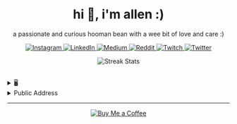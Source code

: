 <h1 align="center">hi 👋,  i'm allen :)</h1>
<p align="center">a passionate and curious hooman bean with a wee bit of love and care :)</p>

<p align="center">
    <a href="https://instagram.com/beaniespolaroids">
        <img src="https://img.shields.io/badge/Instagram-%23E4405F.svg?logo=Instagram&logoColor=white" alt="Instagram">
    </a>
    <a href="https://linkedin.com/in/allenchrissodhas">
        <img src="https://img.shields.io/badge/LinkedIn-%230077B5.svg?logo=linkedin&logoColor=white" alt="LinkedIn">
    </a>
    <a href="https://medium.com/@beaniespolaroids">
        <img src="https://img.shields.io/badge/Medium-12100E?logo=medium&logoColor=white" alt="Medium">
    </a>
    <a href="https://reddit.com/user/beaniespolaroids">
        <img src="https://img.shields.io/badge/Reddit-%23FF4500.svg?logo=Reddit&logoColor=white" alt="Reddit">
    </a>
    <a href="https://twitch.tv/talionnn">
        <img src="https://img.shields.io/badge/Twitch-%239146FF.svg?logo=Twitch&logoColor=white" alt="Twitch">
    </a>
    <a href="https://twitter.com/allencdhas">
        <img src="https://img.shields.io/badge/Twitter-%231DA1F2.svg?logo=Twitter&logoColor=white" alt="Twitter">
    </a>
</p>


<p align="center">
    <img src="https://github-readme-streak-stats.herokuapp.com/?user=allencdhas&theme=dark&hide_border=true" alt="Streak Stats">
</p>

<br>

<details>
    <summary>
        🖥️
    </summary>
    <br>
    ![C](https://img.shields.io/badge/c-%2300599C.svg?style=for-the-badge&logo=c&logoColor=white) 
    ![C#](https://img.shields.io/badge/c%23-%23239120.svg?style=for-the-badge&logo=c-sharp&logoColor=white) 
    ![C++](https://img.shields.io/badge/c++-%2300599C.svg?style=for-the-badge&logo=c%2B%2B&logoColor=white) 
    ![Dart](https://img.shields.io/badge/dart-%230175C2.svg?style=for-the-badge&logo=dart&logoColor=white) 
    ![CSS3](https://img.shields.io/badge/css3-%231572B6.svg?style=for-the-badge&logo=css3&logoColor=white) 
    ![Go](https://img.shields.io/badge/go-%2300ADD8.svg?style=for-the-badge&logo=go&logoColor=white) 
    ![GraphQL](https://img.shields.io/badge/-GraphQL-E10098?style=for-the-badge&logo=graphql&logoColor=white) 
    ![HTML5](https://img.shields.io/badge/html5-%23E34F26.svg?style=for-the-badge&logo=html5&logoColor=white) 
    ![Java](https://img.shields.io/badge/java-%23ED8B00.svg?style=for-the-badge&logo=openjdk&logoColor=white) 
    ![JavaScript](https://img.shields.io/badge/javascript-%23323330.svg?style=for-the-badge&logo=javascript&logoColor=%23F7DF1E)
    ![Python](https://img.shields.io/badge/python-3670A0?style=for-the-badge&logo=python&logoColor=ffdd54)
    ![PHP](https://img.shields.io/badge/php-%23777BB4.svg?style=for-the-badge&logo=php&logoColor=white) 
    ![Rust](https://img.shields.io/badge/rust-%23000000.svg?style=for-the-badge&logo=rust&logoColor=white) 
    ![Solidity](https://img.shields.io/badge/Solidity-%23363636.svg?style=for-the-badge&logo=solidity&logoColor=white) 
    ![TypeScript](https://img.shields.io/badge/typescript-%23007ACC.svg?style=for-the-badge&logo=typescript&logoColor=white) 
    ![Firebase](https://img.shields.io/badge/firebase-%23039BE5.svg?style=for-the-badge&logo=firebase) 
    ![AWS](https://img.shields.io/badge/AWS-%23FF9900.svg?style=for-the-badge&logo=amazon-aws&logoColor=white) 
    ![.Net](https://img.shields.io/badge/.NET-5C2D91?style=for-the-badge&logo=.net&logoColor=white) 
    ![Angular.js](https://img.shields.io/badge/angular.js-%23E23237.svg?style=for-the-badge&logo=angularjs&logoColor=white) 
    ![Bootstrap](https://img.shields.io/badge/bootstrap-%238511FA.svg?style=for-the-badge&logo=bootstrap&logoColor=white) 
    ![Bun](https://img.shields.io/badge/Bun-%23000000.svg?style=for-the-badge&logo=bun&logoColor=white) 
    ![Express.js](https://img.shields.io/badge/express.js-%23404d59.svg?style=for-the-badge&logo=express&logoColor=%2361DAFB) 
    ![jQuery](https://img.shields.io/badge/jquery-%230769AD.svg?style=for-the-badge&logo=jquery&logoColor=white) 
    ![Next JS](https://img.shields.io/badge/Next-black?style=for-the-badge&logo=next.js&logoColor=white) 
    ![NodeJS](https://img.shields.io/badge/node.js-6DA55F?style=for-the-badge&logo=node.js&logoColor=white) 
    ![React](https://img.shields.io/badge/react-%2320232a.svg?style=for-the-badge&logo=react&logoColor=%2361DAFB) 
    ![React Native](https://img.shields.io/badge/react_native-%2320232a.svg?style=for-the-badge&logo=react&logoColor=%2361DAFB) 
    ![Web3.js](https://img.shields.io/badge/web3.js-F16822?style=for-the-badge&logo=web3.js&logoColor=white) 
    ![Yarn](https://img.shields.io/badge/yarn-%232C8EBB.svg?style=for-the-badge&logo=yarn&logoColor=white) 
    ![Nginx](https://img.shields.io/badge/nginx-%23009639.svg?style=for-the-badge&logo=nginx&logoColor=white) 
    ![MicrosoftSQLServer](https://img.shields.io/badge/Microsoft%20SQL%20Server-CC2927?style=for-the-badge&logo=microsoft%20sql%20server&logoColor=white) 
    ![MongoDB](https://img.shields.io/badge/MongoDB-%234ea94b.svg?style=for-the-badge&logo=mongodb&logoColor=white) 
    ![MySQL](https://img.shields.io/badge/mysql-%2300000f.svg?style=for-the-badge&logo=mysql&logoColor=white) 
    ![MariaDB](https://img.shields.io/badge/MariaDB-003545?style=for-the-badge&logo=mariadb&logoColor=white) 
    ![Supabase](https://img.shields.io/badge/Supabase-3ECF8E?style=for-the-badge&logo=supabase&logoColor=white) 
    ![SQLite](https://img.shields.io/badge/sqlite-%2307405e.svg?style=for-the-badge&logo=sqlite&logoColor=white) 
    ![GIT](https://img.shields.io/badge/Git-fc6d26?style=for-the-badge&logo=git&logoColor=white) 
    ![LINUX](https://img.shields.io/badge/Linux-FCC624?style=for-the-badge&logo=linux&logoColor=black)

</details>

<details>
    <summary>Public Address</summary>
    <br>
    0x
</details>





---
<p align="center">
    <a href="https://buymeacoffee.com/beaniespolaroids">
        <img src="https://img.shields.io/badge/Buy%20Me%20a%20Coffee-ffdd00?style=for-the-badge&logo=buy-me-a-coffee&logoColor=black" alt="Buy Me a Coffee">
    </a>
</p>

<!-- Proudly created with GPRM ( https://gprm.itsvg.in ) -->

